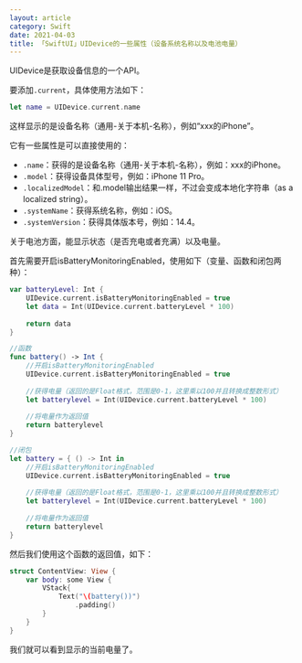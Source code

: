 ```yaml
---
layout: article
category: Swift
date: 2021-04-03
title: 「SwiftUI」UIDevice的一些属性（设备系统名称以及电池电量）
---
```

<!-- excerpt-start -->
UIDevice是获取设备信息的一个API。

要添加`.current`，具体使用方法如下：

```swift
let name = UIDevice.current.name
```

这样显示的是设备名称（通用-关于本机-名称），例如“xxx的iPhone”。

它有一些属性是可以直接使用的：

- `.name`：获得的是设备名称（通用-关于本机-名称），例如：xxx的iPhone。
- `.model`：获得设备具体型号，例如：iPhone 11 Pro。
- `.localizedModel`：和.model输出结果一样，不过会变成本地化字符串（as a localized string）。
- `.systemName`：获得系统名称，例如：iOS。
- `.systemVersion`：获得具体版本号，例如：14.4。

关于电池方面，能显示状态（是否充电或者充满）以及电量。

首先需要开启isBatteryMonitoringEnabled，使用如下（变量、函数和闭包两种）：

```swift
var batteryLevel: Int {
    UIDevice.current.isBatteryMonitoringEnabled = true
    let data = Int(UIDevice.current.batteryLevel * 100)
 
    return data
}

//函数
func battery() -> Int {
    //开启isBatteryMonitoringEnabled
    UIDevice.current.isBatteryMonitoringEnabled = true
 
    //获得电量（返回的是Float格式，范围是0-1，这里乘以100并且转换成整数形式）
    let batterylevel = Int(UIDevice.current.batteryLevel * 100)
    
    //将电量作为返回值
    return batterylevel
}

//闭包
let battery = { () -> Int in
    //开启isBatteryMonitoringEnabled
    UIDevice.current.isBatteryMonitoringEnabled = true
 
    //获得电量（返回的是Float格式，范围是0-1，这里乘以100并且转换成整数形式）
    let batterylevel = Int(UIDevice.current.batteryLevel * 100)
    
    //将电量作为返回值
    return batterylevel
}
```

然后我们使用这个函数的返回值，如下：

```swift
struct ContentView: View {
    var body: some View {
        VStack{
            Text("\(battery())")
                .padding()
        }
    }
}
```

我们就可以看到显示的当前电量了。